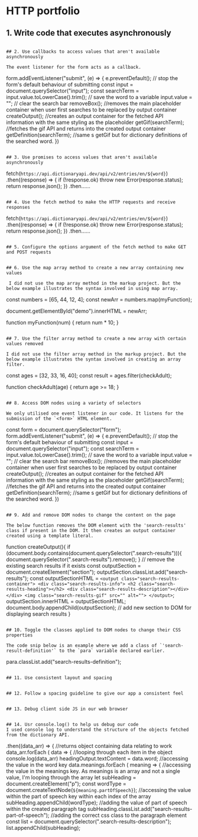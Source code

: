 # HTTP portfolio


## 1. Write code that executes asynchronously


```

```

```
## 2. Use callbacks to access values that aren't available asynchronously 

The event listener for the form acts as a callback.

```
form.addEventListener("submit", (e) => {
    e.preventDefault(); // stop the form's default behaviour of submitting
    const input = document.querySelector("input");
    const searchTerm = input.value.toLowerCase().trim(); // save the word to a variable
    input.value = ""; // clear the search bar
    removeBox(); //removes the main placeholder container when user first searches to be replaced by output container
    createOutput(); //creates an output container for the fetched API information with the same styling as the placeholder 
    getGif(searchTerm); //fetches the gif API and returns into the created output container
    getDefinition(searchTerm); //same s getGif but for dictionary definitions of the searched word. 
})
```      

## 3. Use promises to access values that aren't available asynchronously

```
fetch(`https://api.dictionaryapi.dev/api/v2/entries/en/${word}`)
      .then((response) => {
          if (!response.ok) throw new Error(response.status); 
          return response.json();
      })
      .then......
```

## 4. Use the fetch method to make the HTTP requests and receive responses

```
fetch(`https://api.dictionaryapi.dev/api/v2/entries/en/${word}`)
      .then((response) => {
          if (!response.ok) throw new Error(response.status); 
          return response.json();
      })
      .then......
```

## 5. Configure the options argument of the fetch method to make GET and POST requests

  
## 6. Use the map array method to create a new array containing new values

 I did not use the map array method in the markup project. But the below example illustrates the syntax involved in using map array.

```
const numbers = [65, 44, 12, 4];
const newArr = numbers.map(myFunction);

document.getElementById("demo").innerHTML = newArr;

function myFunction(num) {
  return num * 10;
}
```

## 7. Use the filter array method to create a new array with certain values removed

I did not use the filter array method in the markup project. But the below example illustrates the syntax involved in creating an array filter.

```
const ages = [32, 33, 16, 40];
const result = ages.filter(checkAdult);

function checkAdult(age) {
  return age >= 18;
}
```

## 8. Access DOM nodes using a variety of selectors

We only utilised one event listener in our code. It listens for the submission of the `<form>` HTML element. 

 ```
  const form = document.querySelector("form");
form.addEventListener("submit", (e) => {
    e.preventDefault(); // stop the form's default behaviour of submitting
    const input = document.querySelector("input");
    const searchTerm = input.value.toLowerCase().trim(); // save the word to a variable
    input.value = ""; // clear the search bar
    removeBox(); //removes the main placeholder container when user first searches to be replaced by output container
    createOutput(); //creates an output container for the fetched API information with the same styling as the placeholder 
    getGif(searchTerm); //fetches the gif API and returns into the created output container
    getDefinition(searchTerm); //same s getGif but for dictionary definitions of the searched word. 
})
```

## 9. Add and remove DOM nodes to change the content on the page

The below function removes the DOM element with the 'search-results' class if present in the DOM. It then creates an output container created using a template literal.

```
function createOutput(){ 
    if (document.body.contains(document.querySelector(".search-results"))){  
        document.querySelector(".search-results").remove();
    } // remove the existing search results if it exists
    const outputSection = document.createElement("section"); 
    outputSection.classList.add("search-results");
    const outputSectionHTML = 
    `
    <output class="search-results-container">
        <div class="search-results-info">
            <h2 class="search-results-heading"></h2>
            <div class="search-results-description"></div>
        </div>
    <img class="search-results-gif" src="" alt="">
    </output>
    `;
    outputSection.innerHTML = outputSectionHTML; 
    document.body.appendChild(outputSection); // add new section to DOM for displaying search results
}
```

## 10. Toggle the classes applied to DOM nodes to change their CSS properties

The code snip below is an example where we add a class of `'search-result-definition'` to the `para` variable declared earlier. 

```
para.classList.add("search-results-definition");
```
  
## 11. Use consistent layout and spacing


## 12. Follow a spacing guideline to give our app a consistent feel

  
## 13. Debug client side JS in our web browser

  
## 14. Usr console.log() to help us debug our code
I used console log to understand the structure of the objects fetched from the dictionary API.

```
.then((data_arr) => { //returns object containing data relating to work
          data_arr.forEach ( data => { //looping through each item in the object
            console.log(data_arr)
              headingOutput.textContent = data.word; //accessing the value in the word key
              data.meanings.forEach ( meaning => { //accessing the value in the meanings key. As meanings is an array and not a single value, I'm looping through the array
                  let subHeading = document.createElement("p"); 
                  const wordType = document.createTextNode(`${meaning.partOfSpeech}`); //accessing the value within the part of speech key within each index of the array
                  subHeading.appendChild(wordType); //adding the value of part of speech within the created paragraph tag
                  subHeading.classList.add("search-results-part-of-speech"); //adding the correct css class to the paragraph element
                  const list = document.querySelector(".search-results-description"); 
                  list.appendChild(subHeading);
```                  
